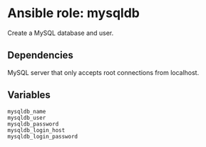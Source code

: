 Ansible role: mysqldb
=====================

Create a MySQL database and user.

Dependencies
------------

MySQL server that only accepts root connections from localhost.

Variables
---------

    mysqldb_name
    mysqldb_user
    mysqldb_password
    mysqldb_login_host
    mysqldb_login_password
